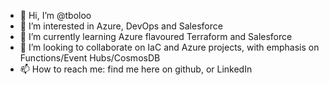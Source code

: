 - 👋 Hi, I’m @tboloo
- 👀 I’m interested in Azure, DevOps and Salesforce
- 🌱 I’m currently learning Azure flavoured Terraform and Salesforce
- 💞️ I’m looking to collaborate on IaC and Azure projects, with emphasis on Functions/Event Hubs/CosmosDB
- 📫 How to reach me: find me here on github, or LinkedIn

<!---
tboloo/tboloo is a ✨ special ✨ repository because its `README.md` (this file) appears on your GitHub profile.
You can click the Preview link to take a look at your changes.
--->
